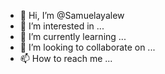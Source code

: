 - 👋 Hi, I’m @Samuelayalew
- 👀 I’m interested in ...
- 🌱 I’m currently learning ...
- 💞️ I’m looking to collaborate on ...
- 📫 How to reach me ...

<!---
Samuelayalew/Samuelayalew is a ✨ special ✨ repository because its `README.md` (this file) appears on your GitHub profile.
You can click the Preview link to take a look at your changes.
--->
